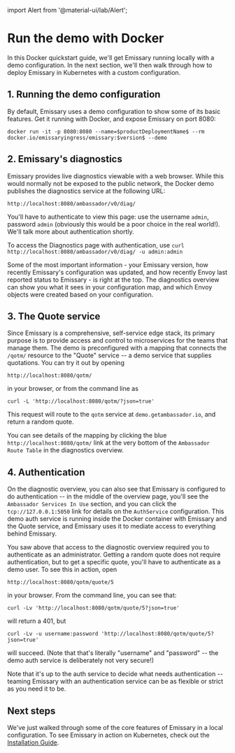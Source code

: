 import Alert from '@material-ui/lab/Alert';

# Run the demo with Docker

In this Docker quickstart guide, we'll get Emissary running locally
with a demo configuration. In the next section, we'll then walk through how to
deploy Emissary in Kubernetes with a custom configuration.

## 1. Running the demo configuration

By default, Emissary uses a demo configuration to show some of its basic features. Get it running with Docker, and expose Emissary on port 8080:

```
docker run -it -p 8080:8080 --name=$productDeploymentName$ --rm docker.io/emissaryingress/emissary:$version$ --demo
```

## 2. Emissary's diagnostics

Emissary provides live diagnostics viewable with a web browser. While this would normally not be exposed to the public network, the Docker demo publishes the diagnostics service at the following URL:

`http://localhost:8080/ambassador/v0/diag/`

You'll have to authenticate to view this page: use the username `admin`,
password `admin` (obviously this would be a poor choice in the real world!).
We'll talk more about authentication shortly.

To access the Diagnostics page with authentication, use `curl http://localhost:8080/ambassador/v0/diag/ -u admin:admin`

Some of the most important information - your Emissary version, how recently Emissary's configuration was updated, and how recently Envoy last reported status to Emissary - is right at the top. The diagnostics overview can show you what it sees in your configuration map, and which Envoy objects were created based on your configuration.

## 3. The Quote service

Since Emissary is a comprehensive, self-service edge stack, its primary purpose is to provide access and control to microservices for the teams that manage them. The demo is preconfigured with a mapping that connects the `/qotm/` resource to the "Quote" service -- a demo service that supplies quotations. You can try it out by opening

`http://localhost:8080/qotm/`

in your browser, or from the command line as

```
curl -L 'http://localhost:8080/qotm/?json=true'
```

This request will route to the `qotm` service at `demo.getambassador.io`, and return a random quote.

You can see details of the mapping by clicking the blue `http://localhost:8080/qotm/` link at the very bottom of the `Ambassador Route Table` in the diagnostics overview.

## 4. Authentication

On the diagnostic overview, you can also see that Emissary is configured to do authentication -- in the middle of the overview page, you'll see the `Ambassador Services In Use` section, and you can click the `tcp://127.0.0.1:5050` link for details on the `AuthService` configuration. This demo auth service is running inside the Docker container with Emissary and the Quote service, and Emissary uses it to mediate access to everything behind Emissary.

You saw above that access to the diagnostic overview required you to authenticate as an administrator. Getting a random quote does not require authentication, but to get a specific quote, you'll have to authenticate as a demo user. To see this in action, open

`http://localhost:8080/qotm/quote/5`

in your browser. From the command line, you can see that:

```
curl -Lv 'http://localhost:8080/qotm/quote/5?json=true'
```

will return a 401, but

```
curl -Lv -u username:password 'http://localhost:8080/qotm/quote/5?json=true'
```

will succeed. (Note that that's literally "username" and "password" -- the demo auth service is deliberately not very secure!)

Note that it's up to the auth service to decide what needs authentication -- teaming Emissary with an authentication service can be as flexible or strict as you need it to be.

## Next steps

We've just walked through some of the core features of Emissary in a local configuration. To see Emissary in action on Kubernetes, check out the [Installation Guide](../).
